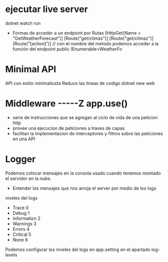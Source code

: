 # ejecutar live server
dotnet watch run

- Formas de acceder a un endpoint por Rutas
[HttpGet(Name = "GetWeatherForecast")]
[Route("get/climas")]
[Route("get/climaz")]
[Route("[action]")]  // con el nombre del metodo podemos acceder a la función del endpoint 
public IEnumerable<WeatherFo

# Minimal API
API con estilo minimaliosta
Reduce las lineas de codigo
dotnet new web

# Middleware   -----Z app.use()
- serie de instrucciones que se agregan al ciclo de vida de una peticion http
- provee una ejecucion de peticiones a traves de capas
- facilitan la implementacion de interceptores y filtros sobre las peticiones en una API

# Logger 
Podemos colocar mensajes en la consola
usado cuando tenemos montado el servidor en la nube.
- Entender los mensajes que nos arroja el server por medio de los logs

niveles del logs
- Trace 0
- Debug 1
- Information 2
- Warnings 3
- Errors 4
- Critical 5
- None 6

Podemos configurar los niveles del logs en app.setting en el apartado log-levels
